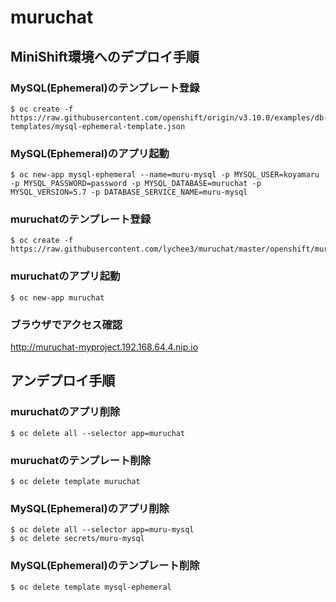 # muruchat

## MiniShift環境へのデプロイ手順

### MySQL(Ephemeral)のテンプレート登録

```
$ oc create -f https://raw.githubusercontent.com/openshift/origin/v3.10.0/examples/db-templates/mysql-ephemeral-template.json
```

### MySQL(Ephemeral)のアプリ起動

```
$ oc new-app mysql-ephemeral --name=muru-mysql -p MYSQL_USER=koyamaru -p MYSQL_PASSWORD=password -p MYSQL_DATABASE=muruchat -p MYSQL_VERSION=5.7 -p DATABASE_SERVICE_NAME=muru-mysql
```

### muruchatのテンプレート登録

```
$ oc create -f https://raw.githubusercontent.com/lychee3/muruchat/master/openshift/muruchat.yaml
```

### muruchatのアプリ起動

```
$ oc new-app muruchat
```

### ブラウザでアクセス確認

http://muruchat-myproject.192.168.64.4.nip.io 

## アンデプロイ手順

### muruchatのアプリ削除

```
$ oc delete all --selector app=muruchat
```

### muruchatのテンプレート削除

```
$ oc delete template muruchat
```

### MySQL(Ephemeral)のアプリ削除

```
$ oc delete all --selector app=muru-mysql
$ oc delete secrets/muru-mysql
```

### MySQL(Ephemeral)のテンプレート削除

```
$ oc delete template mysql-ephemeral
```